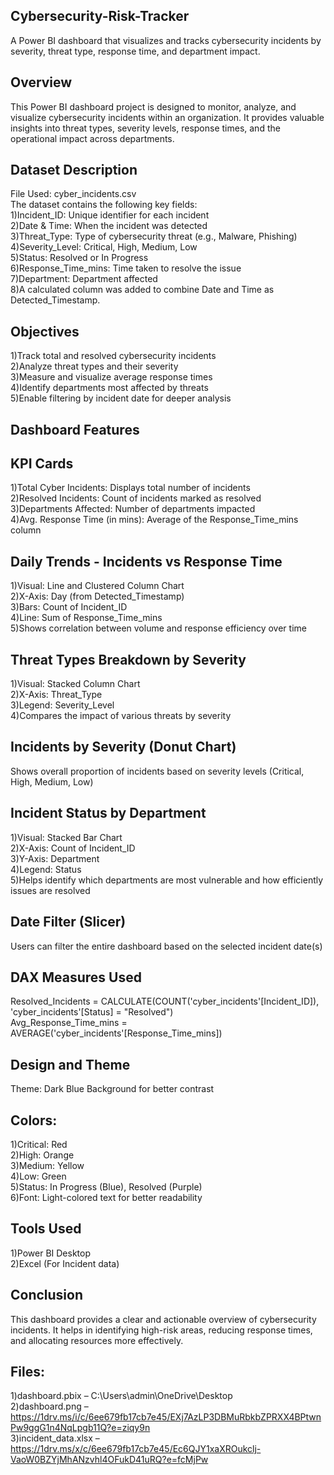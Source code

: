 ## Cybersecurity-Risk-Tracker
A Power BI dashboard that visualizes and tracks cybersecurity incidents by severity, threat type, response time, and department impact.
## Overview
This Power BI dashboard project is designed to monitor, analyze, and visualize cybersecurity incidents within an organization. It provides valuable insights into threat types, severity levels, response times, and the operational impact across departments.
## Dataset Description
File Used: cyber_incidents.csv <br>
The dataset contains the following key fields: <br>
1)Incident_ID: Unique identifier for each incident <br>
2)Date & Time: When the incident was detected <br>
3)Threat_Type: Type of cybersecurity threat (e.g., Malware, Phishing) <br>
4)Severity_Level: Critical, High, Medium, Low <br>
5)Status: Resolved or In Progress <br>
6)Response_Time_mins: Time taken to resolve the issue <br>
7)Department: Department affected <br>
8)A calculated column was added to combine Date and Time as Detected_Timestamp. <br>
## Objectives
1)Track total and resolved cybersecurity incidents <br>
2)Analyze threat types and their severity <br>
3)Measure and visualize average response times <br>
4)Identify departments most affected by threats <br>
5)Enable filtering by incident date for deeper analysis <br>
## Dashboard Features
## KPI Cards <br>
1)Total Cyber Incidents: Displays total number of incidents <br>
2)Resolved Incidents: Count of incidents marked as resolved <br>
3)Departments Affected: Number of departments impacted <br>
4)Avg. Response Time (in mins): Average of the Response_Time_mins column <br>
## Daily Trends - Incidents vs Response Time 
1)Visual: Line and Clustered Column Chart <br>
2)X-Axis: Day (from Detected_Timestamp) <br>
3)Bars: Count of Incident_ID <br>
4)Line: Sum of Response_Time_mins <br>
5)Shows correlation between volume and response efficiency over time <br>
## Threat Types Breakdown by Severity
1)Visual: Stacked Column Chart <br>
2)X-Axis: Threat_Type <br>
3)Legend: Severity_Level <br>
4)Compares the impact of various threats by severity <br>
## Incidents by Severity (Donut Chart)
Shows overall proportion of incidents based on severity levels (Critical, High, Medium, Low)
## Incident Status by Department
1)Visual: Stacked Bar Chart <br>
2)X-Axis: Count of Incident_ID <br>
3)Y-Axis: Department <br>
4)Legend: Status <br>
5)Helps identify which departments are most vulnerable and how efficiently issues are resolved <br>
## Date Filter (Slicer)
Users can filter the entire dashboard based on the selected incident date(s)
## DAX Measures Used
Resolved_Incidents = CALCULATE(COUNT('cyber_incidents'[Incident_ID]), 'cyber_incidents'[Status] = "Resolved") <br>
Avg_Response_Time_mins = AVERAGE('cyber_incidents'[Response_Time_mins])
## Design and Theme
Theme: Dark Blue Background for better contrast
## Colors:
1)Critical: Red <br>
2)High: Orange <br>
3)Medium: Yellow <br>
4)Low: Green <br>
5)Status: In Progress (Blue), Resolved (Purple) <br>
6)Font: Light-colored text for better readability <br>
## Tools Used
1)Power BI Desktop <br>
2)Excel (For Incident data) <br>
## Conclusion
This dashboard provides a clear and actionable overview of cybersecurity incidents. It helps in identifying high-risk areas, reducing response times, and allocating resources more effectively.
## Files:
1)dashboard.pbix – C:\Users\admin\OneDrive\Desktop <br>
2)dashboard.png – https://1drv.ms/i/c/6ee679fb17cb7e45/EXj7AzLP3DBMuRbkbZPRXX4BPtwnPw9ggG1n4NqLpgb11Q?e=ziqy9n  <br>
3)incident_data.xlsx – https://1drv.ms/x/c/6ee679fb17cb7e45/Ec6QJY1xaXROukclj-VaoW0BZYjMhANzvhl4OFukD41uRQ?e=fcMjPw



